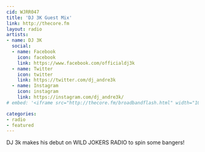 ```yaml
---
cid: WJRR047
title: 'DJ 3K Guest Mix'
link: http://thecore.fm
layout: radio
artists: 
- name: DJ 3K
  social:
  - name: Facebook
    icon: facebook
    link: https://www.facebook.com/officialdj3k
  - name: Twitter
    icon: twitter
    link: https://twitter.com/dj_andre3k
  - name: Instagram
    icon: instagram
    link: https://instagram.com/dj_andre3k/
# embed: '<iframe src="http://thecore.fm/broadbandflash.html" width="100%" height="350px"></iframe>'

categories:
- radio
- featured
---
```


DJ 3k makes his debut on WILD JOKERS RADIO to spin some bangers!